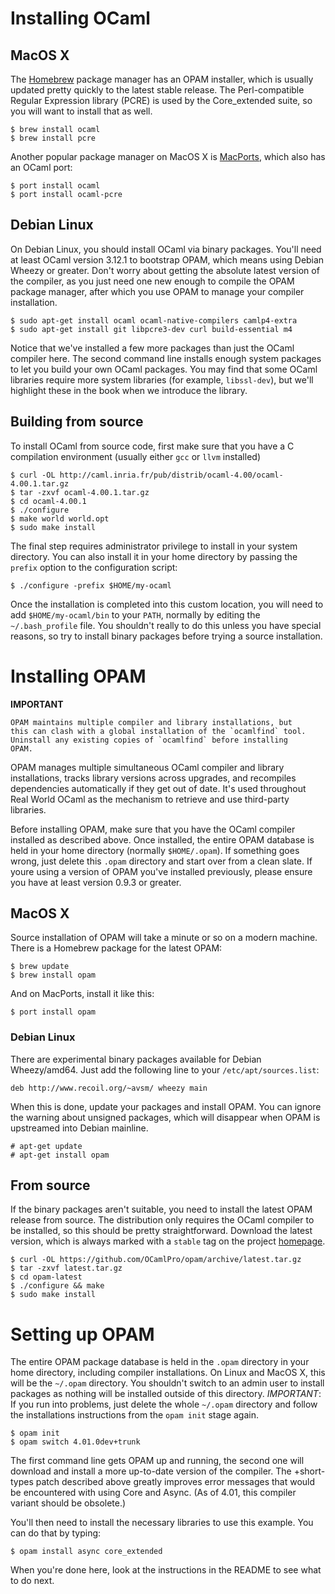 # Installing OCaml

## MacOS X

The [Homebrew](http://github.com/mxcl/homebrew) package manager has an
OPAM installer, which is usually updated pretty quickly to the latest
stable release.  The Perl-compatible Regular Expression library (PCRE)
is used by the Core_extended suite, so you will want to install that
as well.

```
$ brew install ocaml
$ brew install pcre
```

Another popular package manager on MacOS X is [MacPorts](http://macports.org),
which also has an OCaml port:

```
$ port install ocaml
$ port install ocaml-pcre
```


## Debian Linux

On Debian Linux, you should install OCaml via binary packages.  You'll
need at least OCaml version 3.12.1 to bootstrap OPAM, which means
using Debian Wheezy or greater.  Don't worry about getting the
absolute latest version of the compiler, as you just need one new
enough to compile the OPAM package manager, after which you use OPAM
to manage your compiler installation.

```
$ sudo apt-get install ocaml ocaml-native-compilers camlp4-extra
$ sudo apt-get install git libpcre3-dev curl build-essential m4
```

Notice that we've installed a few more packages than just the OCaml compiler
here.  The second command line installs enough system packages to let you
build your own OCaml packages.  You may find that some OCaml libraries require
more system libraries (for example, `libssl-dev`), but we'll highlight
these in the book when we introduce the library.

## Building from source

To install OCaml from source code, first make sure that you have a C compilation
environment (usually either `gcc` or `llvm` installed)

```
$ curl -OL http://caml.inria.fr/pub/distrib/ocaml-4.00/ocaml-4.00.1.tar.gz
$ tar -zxvf ocaml-4.00.1.tar.gz
$ cd ocaml-4.00.1
$ ./configure
$ make world world.opt
$ sudo make install
```

The final step requires administrator privilege to install in your
system directory.  You can also install it in your home directory by
passing the `prefix` option to the configuration script:

```
$ ./configure -prefix $HOME/my-ocaml
```

Once the installation is completed into this custom location, you will
need to add `$HOME/my-ocaml/bin` to your `PATH`, normally by editing
the `~/.bash_profile` file.  You shouldn't really to do this unless
you have special reasons, so try to install binary packages before
trying a source installation.

# Installing OPAM

**IMPORTANT**

    OPAM maintains multiple compiler and library installations, but
    this can clash with a global installation of the `ocamlfind` tool.
    Uninstall any existing copies of `ocamlfind` before installing
    OPAM.

OPAM manages multiple simultaneous OCaml compiler and library
installations, tracks library versions across upgrades, and recompiles
dependencies automatically if they get out of date.  It's used
throughout Real World OCaml as the mechanism to retrieve and use
third-party libraries.

Before installing OPAM, make sure that you have the OCaml compiler
installed as described above.  Once installed, the entire OPAM
database is held in your home directory (normally `$HOME/.opam`).  If
something goes wrong, just delete this `.opam` directory and start
over from a clean slate.  If youre using a version of OPAM you've
installed previously, please ensure you have at least version
0.9.3 or greater.


## MacOS X

Source installation of OPAM will take a minute or so on a modern
machine.  There is a Homebrew package for the latest OPAM:

```
$ brew update
$ brew install opam
```

And on MacPorts, install it like this:

```
$ port install opam
```

### Debian Linux

There are experimental binary packages available for Debian Wheezy/amd64. Just
add the following line to your `/etc/apt/sources.list`:

```
deb http://www.recoil.org/~avsm/ wheezy main
```

When this is done, update your packages and install OPAM.  You can ignore the
warning about unsigned packages, which will disappear when OPAM is upstreamed
into Debian mainline.

```
# apt-get update
# apt-get install opam
```

## From source

If the binary packages aren't suitable, you need to install the latest OPAM
release from source.  The distribution only requires the OCaml compiler
to be installed, so this should be pretty straightforward. Download the
latest version, which is always marked with a `stable` tag on the project
[homepage](https://github.com/OCamlPro/opam/tags).

```
$ curl -OL https://github.com/OCamlPro/opam/archive/latest.tar.gz
$ tar -zxvf latest.tar.gz
$ cd opam-latest
$ ./configure && make
$ sudo make install
```

# Setting up OPAM

The entire OPAM package database is held in the `.opam` directory in
your home directory, including compiler installations. On Linux and
MacOS X, this will be the `~/.opam` directory.  You shouldn't switch
to an admin user to install packages as nothing will be installed
outside of this directory.  *IMPORTANT*: If you run into problems,
just delete the whole `~/.opam` directory and follow the installations
instructions from the `opam init` stage again.

```
$ opam init
$ opam switch 4.01.0dev+trunk
```

The first command line gets OPAM up and running, the second one will
download and install a more up-to-date version of the compiler.  The
+short-types patch described above greatly improves error messages
that would be encountered with using Core and Async. (As of 4.01, this
compiler variant should be obsolete.)

You'll then need to install the necessary libraries to use this
example.  You can do that by typing:

```
$ opam install async core_extended
```

When you're done here, look at the instructions in the README to see
what to do next.

